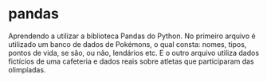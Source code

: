 # pandas
Aprendendo a utilizar a biblioteca Pandas do Python.
No primeiro arquivo é utilizado um banco de dados de Pokémons, o qual consta: nomes, tipos, pontos de vida, se são, ou não, lendários etc. E o outro arquivo utiliza dados fictícios de uma cafeteria e dados reais sobre atletas que participaram das olimpíadas.

